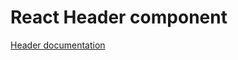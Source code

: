 <!-- @license CC0-1.0 -->

# React Header component

[Header documentation](../../../css/src/components/header/README.md)
